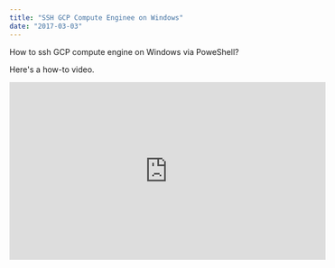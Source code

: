 ```yaml
---
title: "SSH GCP Compute Enginee on Windows"
date: "2017-03-03"
---
```


How to ssh GCP compute engine on Windows via PoweShell?

Here's a how-to video.

<iframe width="560" height="315" src="https://youtube.com/embed/cPkOkEh3nY4"  frameborder="0" allowfullscreen></iframe>
